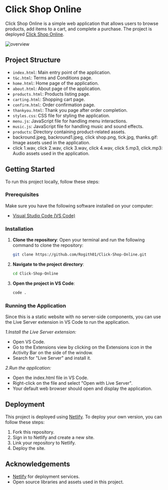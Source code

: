 # Click Shop Online

Click Shop Online is a simple web application that allows users to browse products, add items to a cart, and complete a purchase.
The project is deployed [Click Shop Online](https://click-shop-online.netlify.app).

![overview](https://github.com/user-attachments/assets/06e4e156-5c94-4df6-8b1a-4c34bd1dd695)


## Project Structure

- `index.html`: Main entry point of the application.
- `t&c.html`: Terms and Conditions page.
- `home.html`: Home page of the application.
- `about.html`: About page of the application.
- `products.html`: Products listing page.
- `carting.html`: Shopping cart page.
- `confirm.html`: Order confirmation page.
- `thankyou.html`: Thank you page after order completion.
- `styles.css`: CSS file for styling the application.
- `menu.js`: JavaScript file for handling menu interactions.
- `music.js`: JavaScript file for handling music and sound effects.
- `products`: Directory containing product-related assets.
- backround.jpeg, backround1.jpeg, click shop.png, tick.jpg, thanks.gif: Image assets used in the application.
- click 1.wav, click 2.wav, click 3.wav, click 4.wav, click 5.mp3, click.mp3: Audio assets used in the application.
  
## Getting Started

To run this project locally, follow these steps:

### Prerequisites

Make sure you have the following software installed on your computer:

  - [Visual Studio Code (VS Code)](https://code.visualstudio.com/)

### Installation

1. **Clone the repository**:
   Open your terminal and run the following command to clone the repository:
   
   ```sh
   git clone https://github.com/Rogith01/Click-Shop-Online.git
   
3. **Navigate to the project directory**:
   
   ```sh
   cd Click-Shop-Online
   
5. **Open the project in VS Code**:
   
   ```sh
   code .

### Running the Application
Since this is a static website with no server-side components, you can use the Live Server extension in VS Code to run the application.

 *1.Install the Live Server extension:*

  - Open VS Code.</br>
  - Go to the Extensions view by clicking on the Extensions icon in the Activity Bar on the side of the window.</br>
  - Search for "Live Server" and install it.

 *2.Run the application:*

  - Open the index.html file in VS Code.</br>
  - Right-click on the file and select "Open with Live Server".</br>
  - Your default web browser should open and display the application.

## Deployment

This project is deployed using [Netlify](https://www.netlify.com/). To deploy your own version, you can follow these steps:

1. Fork this repository.
2. Sign in to Netlify and create a new site.
3. Link your repository to Netlify.
4. Deploy the site.

## Acknowledgements

- [Netlify](https://www.netlify.com/) for deployment services.
- Open source libraries and assets used in this project.

